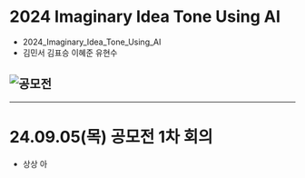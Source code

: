 # 2024 Imaginary Idea Tone Using AI
- 2024_Imaginary_Idea_Tone_Using_AI
- 김민서 김표승 이혜준 유현수

![공모전](https://github.com/user-attachments/assets/4e96d671-9780-4457-88f0-c59b08885bdf)
---------------------------------
---------------------------------
# 24.09.05(목) 공모전 1차 회의

- 상상 아
  

